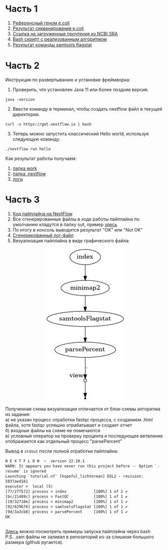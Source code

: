 # Часть 1

1. [Референсный геном e.coli](/Part1/RefGenome_e_coli.fna.gz)
2. [Результат сиквенирования e.coli](/Part1/SRR_e_coli_fastq.gz)
3. [Ссылка на загруженные прочтения из NCBI SRA](https://www.ncbi.nlm.nih.gov/sra/SRX17802335[accn])
4. [Bash скрипт с реализованным алгоритмом](/Part1/my_bash_pipeline.sh)
5. [Результат команды samtools ﬂagstat](/Part1/flagstat_result.txt)

# Часть 2

Инструкция по развертыванию и установке фреймворка:
1) Проверить, что установлен Java 11 или более поздняя версия.  
```
java -version
```
2) Ввести команду в терминал, чтобы создать nextflow файл в текущей директории.  
```
curl -s https://get.nextflow.io | bash
```
3) Теперь можно запустить классический Hello world, используя следующую команду:  
```
./nextflow run hello
```
Как результат работы получаем:  
1. [папка work](/Part2/work)
2. [папка .nextflow](/Part2/.nextflow)
3. [логи](/Part2/.nextflow.log)

# Часть 3

1. [Код пайплайна на NextFlow](/Part3/tutorial.nf)
2. Все сгенерированные файлы в ходе работы пайплайна по умолчанию кладутся в папку out, пример [здесь](/Part3/out/)
3. По итогу в консоль выводится результат "OK" или "Not OK"
4. [Сгенерированный лог-файл](/Part3/.nextflow.log)
5. Визуализация пайплайна в виде графического файла:
<p align="center">
  <img src="/Part3/diagram.png"/>
</p>

Полученная схема визуализации отличается от блок-схемы алгоритма из задания:  
а) не указан процесс отработки fastqc процесса, с созданием .html файла, хотя fastqc успешно отрабатывает и создает отчет  
б) входные файлы на схеме не помечаются  
в) условный оператор на проверку процента и последующее ветвление отображается как отдельный процесс "parsePercent"  

Вывод в `stdout` после полной отработки пайплайна:
```
N E X T F L O W  ~  version 22.10.1
WARN: It appears you have never run this project before -- Option `-resume` is ignored
Launching `tutorial.nf` [hopeful_lichterman] DSL2 - revision: 5837aed161
executor >  local (5)
[77/27f572] process > index            [100%] 1 of 1 ✔
[bc/21489c] process > FastQC           [100%] 1 of 1 ✔
[19/32710e] process > minimap2         [100%] 1 of 1 ✔
[92/629676] process > samtoolsFlagstat [100%] 1 of 1 ✔
[9d/3a3cb8] process > parsePercent     [100%] 1 of 1 ✔
OK


```
[Здесь](/Part3/test.sh) можно посмотреть примеры запуска пайплайна через bash  
P.S. .sam файлы не заливал в репозиторий из-за слишком большого размера (github ругается).
